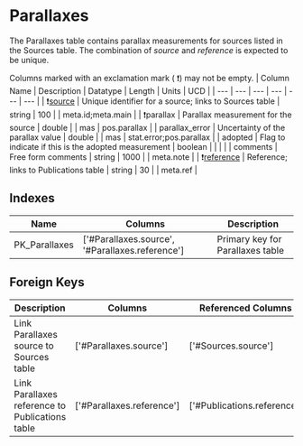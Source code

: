 # Parallaxes
The Parallaxes table contains parallax measurements for sources listed in the Sources table. The combination of *source* and *reference* is expected to be unique.


Columns marked with an exclamation mark ( :exclamation:) may not be empty.
| Column Name | Description | Datatype | Length | Units  | UCD |
| --- | --- | --- | --- | --- | --- |
| :exclamation:<u>source</u> | Unique identifier for a source; links to Sources table | string | 100 |  | meta.id;meta.main  |
| :exclamation:parallax | Parallax measurement for the source | double |  | mas | pos.parallax  |
| parallax_error | Uncertainty of the parallax value | double |  | mas | stat.error;pos.parallax  |
| adopted | Flag to indicate if this is the adopted measurement | boolean |  |  |   |
| comments | Free form comments | string | 1000 |  | meta.note  |
| :exclamation:<u>reference</u> | Reference; links to Publications table | string | 30 |  | meta.ref  |

## Indexes
| Name | Columns | Description |
| --- | --- | --- |
| PK_Parallaxes | ['#Parallaxes.source', '#Parallaxes.reference'] | Primary key for Parallaxes table |

## Foreign Keys
| Description | Columns | Referenced Columns |
| --- | --- | --- |
| Link Parallaxes source to Sources table | ['#Parallaxes.source'] | ['#Sources.source'] |
| Link Parallaxes reference to Publications table | ['#Parallaxes.reference'] | ['#Publications.reference'] |
